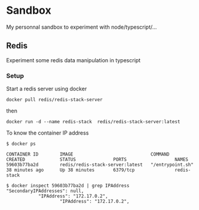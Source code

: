 # Sandbox

My personnal sandbox to experiment with node/typescript/...

## Redis

Experiment some redis data manipulation in typescript

### Setup

Start a redis server using docker

```
docker pull redis/redis-stack-server
```

then

```
docker run -d --name redis-stack  redis/redis-stack-server:latest
```

To know the container IP address

```
$ docker ps

CONTAINER ID        IMAGE                             COMMAND                  CREATED             STATUS              PORTS                  NAMES
59603b77ba2d        redis/redis-stack-server:latest   "/entrypoint.sh"         38 minutes ago      Up 38 minutes       6379/tcp               redis-stack

$ docker inspect 59603b77ba2d | grep IPAddress
"SecondaryIPAddresses": null,
            "IPAddress": "172.17.0.2",
                    "IPAddress": "172.17.0.2",
```
